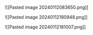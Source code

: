 ![[Pasted image 20240112083650.png]]

![[Pasted image 20240112180948.png]]

![[Pasted image 20240112181007.png]]

